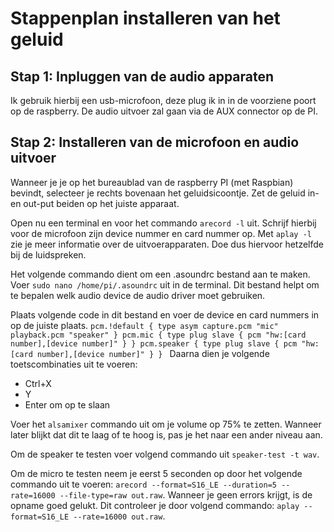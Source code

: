 # Stappenplan installeren van het geluid
## Stap 1: Inpluggen van de audio apparaten
Ik gebruik hierbij een usb-microfoon, deze plug ik in in de voorziene poort op de raspberry.
De audio uitvoer zal gaan via de AUX connector op de PI.

## Stap 2: Installeren van de microfoon en audio uitvoer
Wanneer je je op het bureaublad van de raspberry PI (met Raspbian) bevindt, selecteer je rechts bovenaan het geluidsicoontje.
Zet de geluid in- en out-put beiden op het juiste apparaat.

Open nu een terminal en voor het commando `arecord -l` uit.
Schrijf hierbij voor de microfoon zijn device nummer en card nummer op.
Met `aplay -l` zie je meer informatie over de uitvoerapparaten.
Doe dus hiervoor hetzelfde bij de luidspreken.

Het volgende commando dient om een .asoundrc bestand aan te maken.
Voer `sudo nano /home/pi/.asoundrc` uit in de terminal.
Dit bestand helpt om te bepalen welk audio device de audio driver moet gebruiken.

Plaats volgende code in dit bestand en voer de device en card nummers in op de juiste plaats.
`pcm.!default {
  type asym
  capture.pcm "mic"
  playback.pcm "speaker"
}
pcm.mic {
  type plug
  slave {
    pcm "hw:[card number],[device number]"
  }
}
pcm.speaker {
  type plug
  slave {
    pcm "hw:[card number],[device number]"
  }
}
`
Daarna dien je volgende toetscombinaties uit te voeren:
- Ctrl+X
- Y
- Enter om op te slaan

Voer het `alsamixer` commando uit om je volume op 75% te zetten. Wanneer later blijkt dat dit te laag of te hoog is, pas je het naar een ander niveau aan.

Om de speaker te testen voer volgend commando uit `speaker-test -t wav`.

Om de micro te testen neem je eerst 5 seconden op door het volgende commando uit te voeren: `arecord --format=S16_LE --duration=5 --rate=16000 --file-type=raw out.raw`.
Wanneer je geen errors krijgt, is de opname goed gelukt. Dit controleer je door volgend commando: `aplay --format=S16_LE --rate=16000 out.raw`.